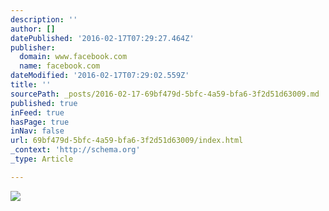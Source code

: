 ```yaml
---
description: ''
author: []
datePublished: '2016-02-17T07:29:27.464Z'
publisher:
  domain: www.facebook.com
  name: facebook.com
dateModified: '2016-02-17T07:29:02.559Z'
title: ''
sourcePath: _posts/2016-02-17-69bf479d-5bfc-4a59-bfa6-3f2d51d63009.md
published: true
inFeed: true
hasPage: true
inNav: false
url: 69bf479d-5bfc-4a59-bfa6-3f2d51d63009/index.html
_context: 'http://schema.org'
_type: Article

---
```

![](https://scontent-sin1-1.xx.fbcdn.net/hphotos-xfa1/t31.0-8/11141761_10155364135095696_1955331313927014924_o.jpg)